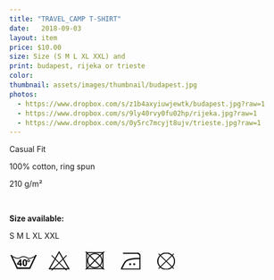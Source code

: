 ```yaml
---
title: "TRAVEL_CAMP T-SHIRT"
date:   2018-09-03
layout: item
price: $10.00
size: Size (S M L XL XXL) and
print: budapest, rijeka or trieste
color: 
thumbnail: assets/images/thumbnail/budapest.jpg
photos:
  - https://www.dropbox.com/s/z1b4axyiuwjewtk/budapest.jpg?raw=1
  - https://www.dropbox.com/s/9ly40rvy0fu02hp/rijeka.jpg?raw=1
  - https://www.dropbox.com/s/0y5rc7mcyjt8ujv/trieste.jpg?raw=1
---
```



Casual Fit

100% cotton, ring spun

210 g/m²

<br>

<b>Size available:</b>

S M L XL XXL

![wash icons](assets/images/icons.png)